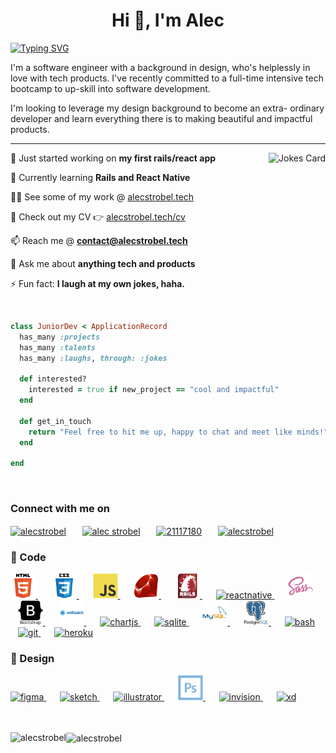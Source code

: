 <h1 align="center">Hi 👋, I'm Alec</h1>
<a href="https://git.io/typing-svg" align="center"><img src="https://readme-typing-svg.demolab.com?font=Fira+Code&pause=1000&width=650&lines=a+programmer;a+designer;just+a+passionate+tech+guy+looking+to+do+big+things" alt="Typing SVG" /></a>

I'm a software engineer with a background in design, who's helplessly in love with tech products. I've recently committed to a full-time intensive tech bootcamp to up-skill into software development.

I'm looking to leverage my design background to become an extra- ordinary developer and learn everything there is to making beautiful and impactful products.

---

<img src="https://readme-jokes.vercel.app/api" alt="Jokes Card" align="right"/>

🔭  Just started working on **my first rails/react app**

🌱  Currently learning **Rails and React Native**

👨‍💻  See some of my work @ [alecstrobel.tech](alecstrobel.tech)

📄  Check out my CV 👉 [alecstrobel.tech/cv](alecstrobel.tech/cv)

📫  Reach me @ **contact@alecstrobel.tech**

💬  Ask me about **anything tech and products**

⚡  Fun fact: **I laugh at my own jokes, haha.**

<br>

```ruby
class JuniorDev < ApplicationRecord
  has_many :projects
  has_many :talents
  has_many :laughs, through: :jokes

  def interested?
    interested = true if new_project == "cool and impactful"
  end

  def get_in_touch
    return "Feel free to hit me up, happy to chat and meet like minds!"
  end

end
```
<br>

<h3 align="left">Connect with me on</h3>
<div>
<a href="https://dev.to/alecstrobel" target="blank" style="padding-right:10px;"><img align="center" src="https://raw.githubusercontent.com/rahuldkjain/github-profile-readme-generator/master/src/images/icons/Social/devto.svg" alt="alecstrobel" height="30" width="40" /></a> &nbsp;&nbsp;
<a href="https://linkedin.com/in/alec strobel" target="blank" style="padding-right:10px;"><img align="center" src="https://raw.githubusercontent.com/rahuldkjain/github-profile-readme-generator/master/src/images/icons/Social/linked-in-alt.svg" alt="alec strobel" height="30" width="40" /></a> &nbsp;&nbsp;
<a href="https://stackoverflow.com/users/21117180" target="blank" style="padding-right:10px;"><img align="center" src="https://raw.githubusercontent.com/rahuldkjain/github-profile-readme-generator/master/src/images/icons/Social/stack-overflow.svg" alt="21117180" height="30" width="40" /></a> &nbsp;&nbsp;
<a href="https://www.leetcode.com/alecstrobel" target="blank" style="padding-right:10px;"><img align="center" src="https://raw.githubusercontent.com/rahuldkjain/github-profile-readme-generator/master/src/images/icons/Social/leet-code.svg" alt="alecstrobel" height="30" width="40" /></a>
</div>

<h3 align="left">🧰 Code</h3>
<div>
<a href="https://www.w3.org/html/" target="_blank" rel="noreferrer" style="padding-right:10px;"> <img src="https://raw.githubusercontent.com/devicons/devicon/master/icons/html5/html5-original-wordmark.svg" alt="html5" width="40" height="40"/> </a> &nbsp;&nbsp; <a href="https://www.w3schools.com/css/" target="_blank" rel="noreferrer" style="padding-right:10px;"> <img src="https://raw.githubusercontent.com/devicons/devicon/master/icons/css3/css3-original-wordmark.svg" alt="css3" width="40" height="40"/> </a> &nbsp;&nbsp; <a href="https://developer.mozilla.org/en-US/docs/Web/JavaScript" target="_blank" rel="noreferrer" style="padding-right:10px;"> <img src="https://raw.githubusercontent.com/devicons/devicon/master/icons/javascript/javascript-original.svg" alt="javascript" width="40" height="40"/> </a> &nbsp;&nbsp; <a href="https://www.ruby-lang.org/en/" target="_blank" rel="noreferrer" style="padding-right:10px;"> <img src="https://raw.githubusercontent.com/devicons/devicon/master/icons/ruby/ruby-original.svg" alt="ruby" width="40" height="40"/> </a> &nbsp;&nbsp; <a href="https://rubyonrails.org" target="_blank" rel="noreferrer" style="padding-right:10px;"> <img src="https://raw.githubusercontent.com/devicons/devicon/master/icons/rails/rails-original-wordmark.svg" alt="rails" width="40" height="40"/> </a> &nbsp;&nbsp; <a href="https://reactnative.dev/" target="_blank" rel="noreferrer" style="padding-right:10px;"> <img src="https://reactnative.dev/img/header_logo.svg" alt="reactnative" width="40" height="40"/> </a> &nbsp;&nbsp; <a href="https://sass-lang.com" target="_blank" rel="noreferrer" style="padding-right:10px;"> <img src="https://raw.githubusercontent.com/devicons/devicon/master/icons/sass/sass-original.svg" alt="sass" width="40" height="40"/> </a> &nbsp;&nbsp; <a href="https://getbootstrap.com" target="_blank" rel="noreferrer" style="padding-right:10px;"> <img src="https://raw.githubusercontent.com/devicons/devicon/master/icons/bootstrap/bootstrap-plain-wordmark.svg" alt="bootstrap" width="40" height="40"/> </a> &nbsp;&nbsp; <a href="https://webpack.js.org" target="_blank" rel="noreferrer" style="padding-right:10px;"> <img src="https://raw.githubusercontent.com/devicons/devicon/d00d0969292a6569d45b06d3f350f463a0107b0d/icons/webpack/webpack-original-wordmark.svg" alt="webpack" width="40" height="40"/> </a> &nbsp;&nbsp; <a href="https://www.chartjs.org" target="_blank" rel="noreferrer" style="padding-right:10px;"> <img src="https://www.chartjs.org/media/logo-title.svg" alt="chartjs" width="40" height="40"/> </a> &nbsp;&nbsp; <a href="https://www.sqlite.org/" target="_blank" rel="noreferrer" style="padding-right:10px;"> <img src="https://www.vectorlogo.zone/logos/sqlite/sqlite-icon.svg" alt="sqlite" width="40" height="40"/> </a> &nbsp;&nbsp; <a href="https://www.mysql.com/" target="_blank" rel="noreferrer" style="padding-right:10px;"> <img src="https://raw.githubusercontent.com/devicons/devicon/master/icons/mysql/mysql-original-wordmark.svg" alt="mysql" width="40" height="40"/> </a> &nbsp;&nbsp; <a href="https://www.postgresql.org" target="_blank" rel="noreferrer" style="padding-right:10px;"> <img src="https://raw.githubusercontent.com/devicons/devicon/master/icons/postgresql/postgresql-original-wordmark.svg" alt="postgresql" width="40" height="40"/> </a> &nbsp;&nbsp; <a href="https://www.gnu.org/software/bash/" target="_blank" rel="noreferrer" style="padding-right:10px;"> <img src="https://www.vectorlogo.zone/logos/gnu_bash/gnu_bash-icon.svg" alt="bash" width="40" height="40"/> </a> &nbsp;&nbsp; <a href="https://git-scm.com/" target="_blank" rel="noreferrer" style="padding-right:10px;"> <img src="https://www.vectorlogo.zone/logos/git-scm/git-scm-icon.svg" alt="git" width="40" height="40"/> </a> &nbsp;&nbsp; <a href="https://heroku.com" target="_blank" rel="noreferrer" style="padding-right:10px;"> <img src="https://www.vectorlogo.zone/logos/heroku/heroku-icon.svg" alt="heroku" width="40" height="40"/> </a>
</div>

<h3 align="left">🎨 Design</h3>
<div>
<a href="https://www.figma.com/" target="_blank" rel="noreferrer" style="padding-right:10px;"> <img src="https://www.vectorlogo.zone/logos/figma/figma-icon.svg" alt="figma" width="40" height="40"/> </a> &nbsp;&nbsp; <a href="https://www.sketch.com/" target="_blank" rel="noreferrer" style="padding-right:10px;"> <img src="https://www.vectorlogo.zone/logos/sketchapp/sketchapp-icon.svg" alt="sketch" width="40" height="40"/> </a> &nbsp;&nbsp; <a href="https://www.adobe.com/in/products/illustrator.html" target="_blank" rel="noreferrer" style="padding-right:10px;"> <img src="https://www.vectorlogo.zone/logos/adobe_illustrator/adobe_illustrator-icon.svg" alt="illustrator" width="40" height="40"/> </a> &nbsp;&nbsp; <a href="https://www.photoshop.com/en" target="_blank" rel="noreferrer" style="padding-right:10px;"> <img src="https://raw.githubusercontent.com/devicons/devicon/master/icons/photoshop/photoshop-line.svg" alt="photoshop" width="40" height="40"/> </a> &nbsp;&nbsp; <a href="https://www.invisionapp.com/" target="_blank" rel="noreferrer" style="padding-right:10px;"> <img src="https://www.vectorlogo.zone/logos/invisionapp/invisionapp-icon.svg" alt="invision" width="40" height="40"/> </a> &nbsp;&nbsp; <a href="https://www.adobe.com/products/xd.html" target="_blank" rel="noreferrer" style="padding-right:10px;"> <img src="https://cdn.worldvectorlogo.com/logos/adobe-xd.svg" alt="xd" width="40" height="40"/> </a>
</div>
<br>
<br>

<p><img align="left" src="https://github-readme-stats.vercel.app/api/top-langs?username=alecstrobel&show_icons=true&locale=en&layout=compact" alt="alecstrobel" /> </p>

<p><img align="center" src="https://github-readme-stats.vercel.app/api?username=alecstrobel&show_icons=true&locale=en" alt="alecstrobel" /> </p>
